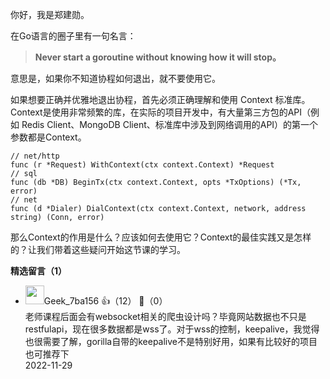 你好，我是郑建勋。

在Go语言的圈子里有一句名言：

> **Never start a goroutine without knowing how it will stop。**

意思是，如果你不知道协程如何退出，就不要使用它。

如果想要正确并优雅地退出协程，首先必须正确理解和使用 Context 标准库。Context是使用非常频繁的库，在实际的项目开发中，有大量第三方包的API（例如 Redis Client、MongoDB Client、标准库中涉及到网络调用的API）的第一个参数都是Context。

```plain
// net/http
func (r *Request) WithContext(ctx context.Context) *Request
// sql
func (db *DB) BeginTx(ctx context.Context, opts *TxOptions) (*Tx, error)
// net
func (d *Dialer) DialContext(ctx context.Context, network, address string) (Conn, error)
```

那么Context的作用是什么？应该如何去使用它？Context的最佳实践又是怎样的？让我们带着这些疑问开始这节课的学习。
<div><strong>精选留言（1）</strong></div><ul>
<li><img src="http://thirdwx.qlogo.cn/mmopen/vi_32/Q0j4TwGTfTJw1XoOvKHBmyvGpxyoWibq7FYj6blWe0cUKJCqUFPHF1jmkxdBe6icTVC0nTYYPIP2ggx3UodKsLibQ/132" width="30px"><span>Geek_7ba156</span> 👍（12） 💬（0）<div>老师课程后面会有websocket相关的爬虫设计吗？毕竟网站数据也不只是restfulapi，现在很多数据都是wss了。对于wss的控制，keepalive，我觉得也很需要了解，gorilla自带的keepalive不是特别好用，如果有比较好的项目也可推荐下</div>2022-11-29</li><br/>
</ul>
